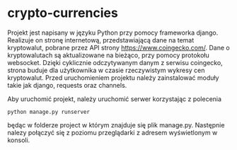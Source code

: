 # crypto-currencies

Projekt jest napisany w języku Python przy pomocy frameworka django.
Realizuje on stronę internetową, przedstawiającą dane na temat kryptowalut, pobrane przez API strony https://www.coingecko.com/.
Dane o kryptowalutach są aktualizowane na bieżąco, przy pomocy protokołu websocket.
Dzięki cyklicznie odczytywanym danym z serwisu coingecko, strona buduje dla użytkownika w czasie rzeczywistym wykresy cen kryptowalut.
Przed uruchomieniem projektu należy zainstalować moduły takie jak django, requests oraz channels.

Aby uruchomić projekt, należy uruchomić serwer korzystając z polecenia
```
python manage.py runserver
```
będąc w folderze project w którym znajduje się plik manage.py.
Następnie nalezy połączyć się z poziomu przeglądarki z adresem wyświetlonym w konsoli.

